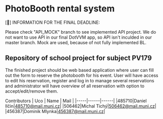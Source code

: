 # PhotoBooth rental system

[&#x1F534;] INFORMATION FOR THE FINAL DEADLINE:

Please check "API_MOCK" branch to see implemented API project. We do not want to use API in our final DotVVM app, so API isn't inculded in our master branch. Mock are used, because of not fully implemented BL.

## Repository of school project for subject PV179

The finished project should be web based application where user can fill out the form to reserve the photobooth for his event. User will have access to edit his reservation, register and log in to manage several reservations and administrator will have overview of all reservation with option to accept/edit/remove them.

Contributors
| Uco | Name | Mail |
|-----|------|------|
|485710|Daniel Ilčin|485710@mail.muni.cz|
|506462|Michal Tichý|506462@mail.muni.cz|
|456387|Dominik Mlynka|456387@mail.muni.cz|
